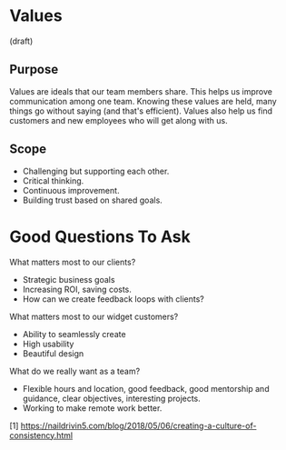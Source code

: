 

# Values

(draft)

## Purpose

Values are ideals that our team members share. This helps us improve communication among one team. Knowing these values are held, many things go without saying (and that's efficient). Values also help us find customers and new employees who will get along with us.

## Scope

  * Challenging but supporting each other.
  * Critical thinking.
  * Continuous improvement.
  * Building trust based on shared goals.

# Good Questions To Ask

What matters most to our clients?
  * Strategic business goals
  * Increasing ROI, saving costs.
  * How can we create feedback loops with clients?

What matters most to our widget customers?
  * Ability to seamlessly create
  * High usability
  * Beautiful design

What do we really want as a team?
  * Flexible hours and location, good feedback, good mentorship and guidance, clear objectives, interesting projects.
  * Working to make remote work better.

[1] https://naildrivin5.com/blog/2018/05/06/creating-a-culture-of-consistency.html
